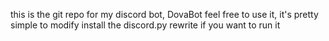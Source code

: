 
this is the git repo for my discord bot, DovaBot
feel free to use it, it's pretty simple to modify
install the discord.py rewrite if you want to run it
